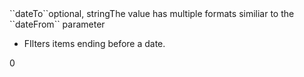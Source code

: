 <tr><td>``dateTo``</td><td>optional, string</td><td>The value has multiple formats similiar to the ``dateFrom`` parameter<ul><li>FIlters items ending before a date.</li></ul></td><td>0</td><td></td></tr>
